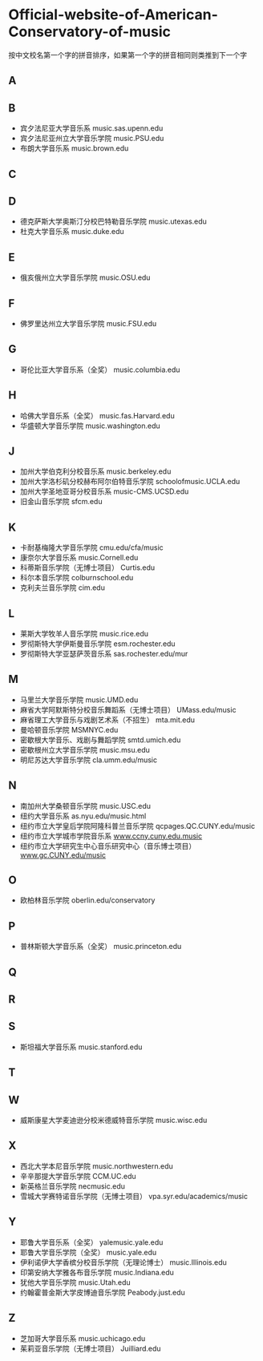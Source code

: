 # Official-website-of-American-Conservatory-of-music
按中文校名第一个字的拼音排序，如果第一个字的拼音相同则类推到下一个字
## A 
## B 
- 宾夕法尼亚大学音乐系
music.sas.upenn.edu
- 宾夕法尼亚州立大学音乐学院
music.PSU.edu
- 布朗大学音乐系
music.brown.edu
## C 
## D 
- 德克萨斯大学奥斯汀分校巴特勒音乐学院
music.utexas.edu
- 杜克大学音乐系
music.duke.edu
## E 
- 俄亥俄州立大学音乐学院
music.OSU.edu
## F 
- 佛罗里达州立大学音乐学院
music.FSU.edu
## G 
- 哥伦比亚大学音乐系（全奖）
music.columbia.edu
## H 
- 哈佛大学音乐系（全奖）
music.fas.Harvard.edu
- 华盛顿大学音乐学院
music.washington.edu
## J 
- 加州大学伯克利分校音乐系
music.berkeley.edu
- 加州大学洛杉矶分校赫布阿尔伯特音乐学院
schoolofmusic.UCLA.edu
- 加州大学圣地亚哥分校音乐系
music-CMS.UCSD.edu
- 旧金山音乐学院
sfcm.edu
## K 
- 卡耐基梅隆大学音乐学院
cmu.edu/cfa/music
- 康奈尔大学音乐系
music.Cornell.edu
- 科蒂斯音乐学院（无博士项目）
Curtis.edu
- 科尔本音乐学院
colburnschool.edu
- 克利夫兰音乐学院
cim.edu
## L 
- 莱斯大学牧羊人音乐学院
music.rice.edu
- 罗彻斯特大学伊斯曼音乐学院
esm.rochester.edu
- 罗彻斯特大学亚瑟萨茨音乐系
sas.rochester.edu/mur
## M 
- 马里兰大学音乐学院
music.UMD.edu
- 麻省大学阿默斯特分校音乐舞蹈系（无博士项目）
UMass.edu/music
- 麻省理工大学音乐与戏剧艺术系（不招生）
mta.mit.edu
- 曼哈顿音乐学院
MSMNYC.edu
- 密歇根大学音乐、戏剧与舞蹈学院
smtd.umich.edu
- 密歇根州立大学音乐学院
music.msu.edu
- 明尼苏达大学音乐学院
cla.umm.edu/music
## N 
- 南加州大学桑顿音乐学院
music.USC.edu
- 纽约大学音乐系
as.nyu.edu/music.html
- 纽约市立大学皇后学院阿隆科普兰音乐学院
qcpages.QC.CUNY.edu/music
- 纽约市立大学城市学院音乐系
www.ccny.cuny.edu.music
- 纽约市立大学研究生中心音乐研究中心（音乐博士项目）
www.gc.CUNY.edu/music
## O 
- 欧柏林音乐学院
oberlin.edu/conservatory
## P 
- 普林斯顿大学音乐系（全奖）
music.princeton.edu
## Q 
## R 
## S 
- 斯坦福大学音乐系
music.stanford.edu
## T 
## W 
- 威斯康星大学麦迪逊分校米德威特音乐学院
music.wisc.edu
## X 
- 西北大学本尼音乐学院
music.northwestern.edu
- 辛辛那提大学音乐学院
CCM.UC.edu
- 新英格兰音乐学院
necmusic.edu
- 雪城大学赛特诺音乐学院（无博士项目）
vpa.syr.edu/academics/music
## Y 
- 耶鲁大学音乐系（全奖）
yalemusic.yale.edu
- 耶鲁大学音乐学院（全奖）
music.yale.edu
- 伊利诺伊大学香槟分校音乐学院（无理论博士）
music.Illinois.edu
- 印第安纳大学雅各布音乐学院
music.Indiana.edu
- 犹他大学音乐学院
music.Utah.edu
- 约翰霍普金斯大学皮博迪音乐学院
Peabody.just.edu
## Z 
- 芝加哥大学音乐系
music.uchicago.edu
- 茱莉亚音乐学院（无博士项目）
Juilliard.edu
